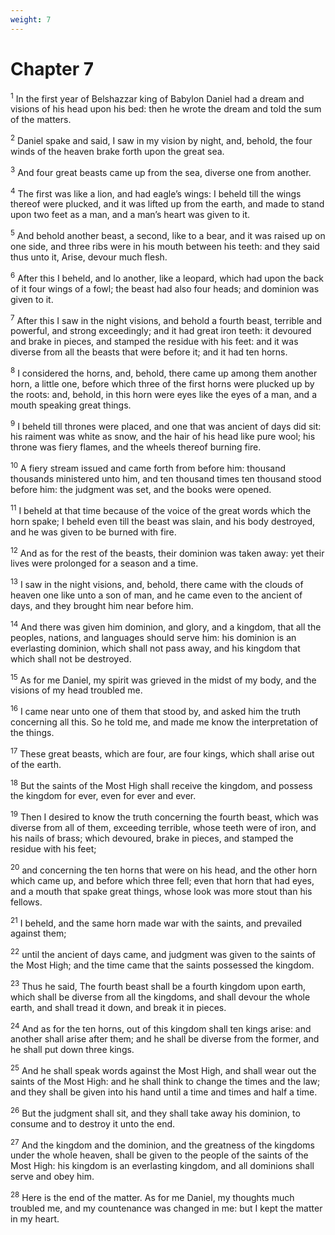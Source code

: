 ```yaml
---
weight: 7
---
```


# Chapter 7

<sup>1</sup> In the first year of Belshazzar king of Babylon Daniel had a dream and visions of his head upon his bed: then he wrote the dream and told the sum of the matters. 

<sup>2</sup> Daniel spake and said, I saw in my vision by night, and, behold, the four winds of the heaven brake forth upon the great sea. 

<sup>3</sup> And four great beasts came up from the sea, diverse one from another. 

<sup>4</sup> The first was like a lion, and had eagle’s wings: I beheld till the wings thereof were plucked, and it was lifted up from the earth, and made to stand upon two feet as a man, and a man’s heart was given to it. 

<sup>5</sup> And behold another beast, a second, like to a bear, and it was raised up on one side, and three ribs were in his mouth between his teeth: and they said thus unto it, Arise, devour much flesh. 

<sup>6</sup> After this I beheld, and lo another, like a leopard, which had upon the back of it four wings of a fowl; the beast had also four heads; and dominion was given to it. 

<sup>7</sup> After this I saw in the night visions, and behold a fourth beast, terrible and powerful, and strong exceedingly; and it had great iron teeth: it devoured and brake in pieces, and stamped the residue with his feet: and it was diverse from all the beasts that were before it; and it had ten horns. 

<sup>8</sup> I considered the horns, and, behold, there came up among them another horn, a little one, before which three of the first horns were plucked up by the roots: and, behold, in this horn were eyes like the eyes of a man, and a mouth speaking great things. 

<sup>9</sup> I beheld till thrones were placed, and one that was ancient of days did sit: his raiment was white as snow, and the hair of his head like pure wool; his throne was fiery flames, and the wheels thereof burning fire. 

<sup>10</sup> A fiery stream issued and came forth from before him: thousand thousands ministered unto him, and ten thousand times ten thousand stood before him: the judgment was set, and the books were opened. 

<sup>11</sup> I beheld at that time because of the voice of the great words which the horn spake; I beheld even till the beast was slain, and his body destroyed, and he was given to be burned with fire. 

<sup>12</sup> And as for the rest of the beasts, their dominion was taken away: yet their lives were prolonged for a season and a time. 

<sup>13</sup> I saw in the night visions, and, behold, there came with the clouds of heaven one like unto a son of man, and he came even to the ancient of days, and they brought him near before him. 

<sup>14</sup> And there was given him dominion, and glory, and a kingdom, that all the peoples, nations, and languages should serve him: his dominion is an everlasting dominion, which shall not pass away, and his kingdom that which shall not be destroyed. 

<sup>15</sup> As for me Daniel, my spirit was grieved in the midst of my body, and the visions of my head troubled me. 

<sup>16</sup> I came near unto one of them that stood by, and asked him the truth concerning all this. So he told me, and made me know the interpretation of the things. 

<sup>17</sup> These great beasts, which are four, are four kings, which shall arise out of the earth. 

<sup>18</sup> But the saints of the Most High shall receive the kingdom, and possess the kingdom for ever, even for ever and ever. 

<sup>19</sup> Then I desired to know the truth concerning the fourth beast, which was diverse from all of them, exceeding terrible, whose teeth were of iron, and his nails of brass; which devoured, brake in pieces, and stamped the residue with his feet; 

<sup>20</sup> and concerning the ten horns that were on his head, and the other horn which came up, and before which three fell; even that horn that had eyes, and a mouth that spake great things, whose look was more stout than his fellows. 

<sup>21</sup> I beheld, and the same horn made war with the saints, and prevailed against them; 

<sup>22</sup> until the ancient of days came, and judgment was given to the saints of the Most High; and the time came that the saints possessed the kingdom. 

<sup>23</sup> Thus he said, The fourth beast shall be a fourth kingdom upon earth, which shall be diverse from all the kingdoms, and shall devour the whole earth, and shall tread it down, and break it in pieces. 

<sup>24</sup> And as for the ten horns, out of this kingdom shall ten kings arise: and another shall arise after them; and he shall be diverse from the former, and he shall put down three kings. 

<sup>25</sup> And he shall speak words against the Most High, and shall wear out the saints of the Most High: and he shall think to change the times and the law; and they shall be given into his hand until a time and times and half a time. 

<sup>26</sup> But the judgment shall sit, and they shall take away his dominion, to consume and to destroy it unto the end. 

<sup>27</sup> And the kingdom and the dominion, and the greatness of the kingdoms under the whole heaven, shall be given to the people of the saints of the Most High: his kingdom is an everlasting kingdom, and all dominions shall serve and obey him. 

<sup>28</sup> Here is the end of the matter. As for me Daniel, my thoughts much troubled me, and my countenance was changed in me: but I kept the matter in my heart. 


